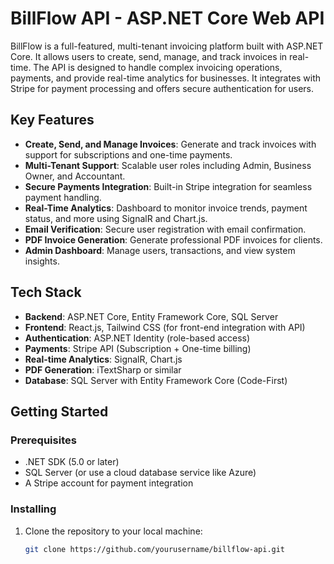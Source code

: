 # BillFlow API - ASP.NET Core Web API

BillFlow is a full-featured, multi-tenant invoicing platform built with ASP.NET Core. It allows users to create, send, manage, and track invoices in real-time. The API is designed to handle complex invoicing operations, payments, and provide real-time analytics for businesses. It integrates with Stripe for payment processing and offers secure authentication for users.

## Key Features

- **Create, Send, and Manage Invoices**: Generate and track invoices with support for subscriptions and one-time payments.
- **Multi-Tenant Support**: Scalable user roles including Admin, Business Owner, and Accountant.
- **Secure Payments Integration**: Built-in Stripe integration for seamless payment handling.
- **Real-Time Analytics**: Dashboard to monitor invoice trends, payment status, and more using SignalR and Chart.js.
- **Email Verification**: Secure user registration with email confirmation.
- **PDF Invoice Generation**: Generate professional PDF invoices for clients.
- **Admin Dashboard**: Manage users, transactions, and view system insights.

## Tech Stack

- **Backend**: ASP.NET Core, Entity Framework Core, SQL Server
- **Frontend**: React.js, Tailwind CSS (for front-end integration with API)
- **Authentication**: ASP.NET Identity (role-based access)
- **Payments**: Stripe API (Subscription + One-time billing)
- **Real-time Analytics**: SignalR, Chart.js
- **PDF Generation**: iTextSharp or similar
- **Database**: SQL Server with Entity Framework Core (Code-First)

## Getting Started

### Prerequisites

- .NET SDK (5.0 or later)
- SQL Server (or use a cloud database service like Azure)
- A Stripe account for payment integration

### Installing

1. Clone the repository to your local machine:

   ```bash
   git clone https://github.com/yourusername/billflow-api.git
